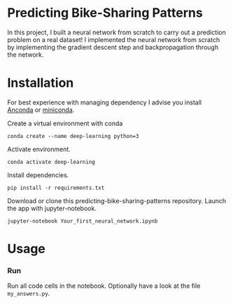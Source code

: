 # Predicting Bike-Sharing Patterns

In this project, I built a neural network from scratch to carry out a prediction problem on a real dataset! I implemented the neural network from scratch by implementing the gradient descent step and backpropagation through the network.

# Installation

For best experience with managing dependency I advise you install [Anconda](https://docs.anaconda.com/anaconda/install/) or [miniconda](https://docs.conda.io/projects/continuumio-conda/en/latest/user-guide/install/download.html).

Create a virtual environment with conda
```
conda create --name deep-learning python=3
```
Activate environment.
```
conda activate deep-learning
```

Install dependencies.

```
pip install -r requirements.txt
```

Download or clone this predicting-bike-sharing-patterns repository. Launch the app with jupyter-notebook.
```
jupyter-notebook Your_first_neural_network.ipynb
```

# Usage

### Run
Run all code cells in the notebook. Optionally have a look at the file `my_answers.py`.




